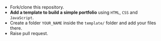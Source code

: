 - Fork/clone this repository.
- **Add a template to build a simple portfolio** using `HTML`, `CSS` and `JavaScript`.
- Create a folder `YOUR_NAME` inside the `template/` folder and add your files there.
- Raise pull request.
